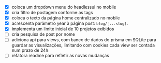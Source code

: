 - [x] coloca um dropdown menu do headlessui no mobile
- [x] cria filtro de postagem conforme as tags
- [x] coloca o texto da página home centralizado no mobile
- [x] acrescenta parâmetro year à página post: `blog/[...slug]`.
- [x] implementa um limite inicial de 10 projetos exibidos
- [ ] cria pesquisa de post por nome
- [ ] adiciona api para views, com banco de dados do prisma em SQLite para guardar as visualizações, limitando com cookies cada view ser contada num prazo de 24h
- [ ] refatora readme para refletir as novas mudanças
